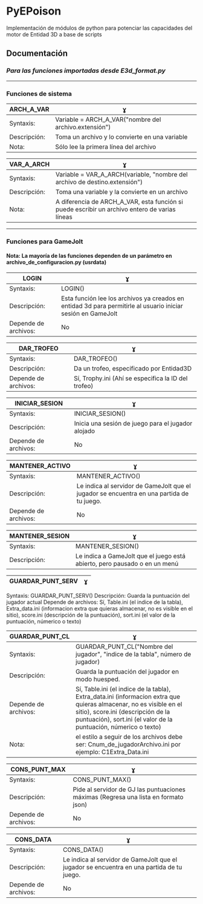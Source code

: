 # PyEPoison
Implementación de módulos de python para potenciar las capacidades del motor de Entidad 3D a base de scripts

## Documentación
### *Para las funciones importadas desde E3d_format.py*
-----


### Funciones de sistema

 ARCH_A_VAR |  ɣ
------------ | -------------
Syntaxis: | Variable = ARCH_A_VAR("nombre del archivo.extensión")   
Descripción: | Toma un archivo y lo convierte en una variable   
Nota: | Sólo lee la primera línea del archivo

VAR_A_ARCH |  ɣ
------------ | -------------
Syntaxis: | Variable = VAR_A_ARCH(variable, "nombre del archivo de destino.extensión")
Descripción: | Toma una variable y la convierte en un archivo
Nota: | A diferencia de ARCH_A_VAR, esta función si puede escribir un archivo entero de varias líneas
-----
### Funciones para GameJolt
#### Nota: La mayoría de las funciones dependen de un parámetro en archivo_de_configuracion.py (usrdata)
LOGIN |  ɣ
------------ | -------------
Syntaxis: | LOGIN()
Descripción: | Esta función lee los archivos ya creados en entidad 3d para permitirle al usuario iniciar sesión en GameJolt
Depende de archivos: | No

DAR_TROFEO |  ɣ
------------ | -------------
Syntaxis: | DAR_TROFEO()
Descripción: | Da un trofeo, especificado por Entidad3D
Depende de archivos: | Sí, Trophy.ini (Ahí se especifica la ID del trofeo)

INICIAR_SESION |  ɣ
------------ | -------------
Syntaxis: | INICIAR_SESION()
Descripción: | Inicia una sesión de juego para el jugador alojado
Depende de archivos: | No

MANTENER_ACTIVO |  ɣ
------------ | -------------
Syntaxis: | MANTENER_ACTIVO()
Descripción: | Le indica al servidor de GameJolt que el jugador se encuentra en una partida de tu juego.
Depende de archivos: | No

MANTENER_SESION |  ɣ
------------ | -------------
Syntaxis: | MANTENER_SESION()
Descripción: | Le indica a GameJolt que el juego está abierto, pero pausado o en un menú

GUARDAR_PUNT_SERV |  ɣ
------------ | -------------
Syntaxis: GUARDAR_PUNT_SERV()
Descripción: Guarda la puntuación del jugador actual
Depende de archivos: Sí, Table.ini (el indice de la tabla), Extra_data.ini (informacion extra que quieras almacenar, no es visible en el sitio), score.ini (descripción de la puntuación), sort.ini (el valor de la puntuación, númerico o texto)

GUARDAR_PUNT_CL |  ɣ
------------ | -------------
Syntaxis: | GUARDAR_PUNT_CL("Nombre del jugador", "indice de la tabla", número de jugador)
Descripción: | Guarda la puntuación del jugador en modo huesped.
Depende de archivos: | Sí, Table.ini (el indice de la tabla), Extra_data.ini (informacion extra que quieras almacenar, no es visible en el sitio), score.ini (descripción de la puntuación), sort.ini (el valor de la puntuación, númerico o texto)
Nota: | el estilo a seguir de los archivos debe ser: Cnum_de_jugadorArchivo.ini por ejemplo: C1Extra_Data.ini

CONS_PUNT_MAX |  ɣ
------------ | -------------
Syntaxis: | CONS_PUNT_MAX()
Descripción: | Pide al servidor de GJ las puntuaciones máximas (Regresa una lista en formato json)
Depende de archivos: | No

CONS_DATA |  ɣ
------------ | -------------
Syntaxis: | CONS_DATA()
Descripción: | Le indica al servidor de GameJolt que el jugador se encuentra en una partida de tu juego.
Depende de archivos: | No
